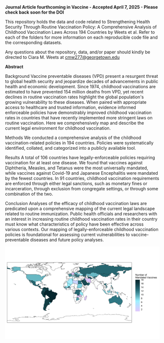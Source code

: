 **Journal Article fourthcoming in Vaccine - Accepted April 7, 2025 - Please check back soon for the DOI**

This repository holds the data and code related to Strengthening Health Security Through Routine Vaccination Policy: A Comprehensive Analysis of Childhood Vaccination Laws Across 194 Countries by Weets et al. Refer to each of the folders for more information on each reproducible code file and the corresponding datasets. 

Any questions about the repository, data, and/or paper should kindly be directed to Ciara M. Weets at cmw277@georgetown.edu

**Abstract** 

Background Vaccine preventable diseases (VPD) present a resurgent threat to global health security and jeopardize decades of advancements in public health and economic development. Since 1974, childhood vaccinations are estimated to have prevented 154 million deaths from VPD, yet recent declines in routine vaccination rates highlight the global population's growing vulnerability to these diseases. When paired with appropriate access to healthcare and trusted information, evidence informed enforceable policies have demonstrably improved childhood vaccination rates in countries that have recently implemented more stringent laws on routine vaccination. Here we comprehensively map and describe the current legal environment for childhood vaccination. 

Methods We conducted a comprehensive analysis of the childhood vaccination-related policies in 194 countries. Policies were systematically identified, collated, and categorized into a publicly available tool. 

Results A total of 106 countries have legally-enforceable policies requiring vaccination for at least one disease. We found that vaccines against Diphtheria, Measles, and Tetanus were the most universally mandated, while vaccines against Covid-19 and Japanese Encephalitis were mandated by the fewest countries. In 91 countries, childhood vaccination requirements are enforced through either legal sanctions, such as monetary fines or incarceration, through exclusion from congregate settings, or through some combination of the two. 

Conclusion Analyses of the efficacy of childhood vaccination laws are predicated upon a comprehensive mapping of the current legal landscape related to routine immunization. Public health officials and researchers with an interest in increasing routine childhood vaccination rates in their country must know what characteristics of policy have been effective across various contexts. Our mapping of legally-enforceable childhood vaccination policies is foundational for assessing current vulnerabilities to vaccine-preventable diseases and future policy analyses. 

![figure1](https://github.com/cghss/Vaccination/blob/main/Other/VaccineChoropleth.jpeg)
